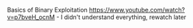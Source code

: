Basics of Binary Exploitation https://www.youtube.com/watch?v=p7bveH_ocnM - I didn't understand everything, rewatch later


